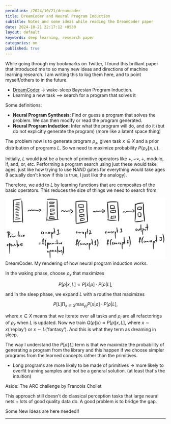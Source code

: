 ```yaml
---
permalink: /2024/10/21/dreamcoder
title: DreamCoder and Neural Program Induction
subtitle: Notes and some ideas while reading the DreamCoder paper 
date: 2024-10-21 22:17:12 +0530
layout: default
keywords: deep learning, research paper
categories: nn
published: true
---
```


While going through my bookmarks on Twitter, I found this brilliant paper that introduced me to so many new ideas and directions of machine learning research. I am writing this to log them here, and to point myself/others to in the future.

- [DreamCoder](https://arxiv.org/abs/2006.08381) $\rightarrow$ wake-sleep Bayesian Program Induction.
- Learning a new task $\implies$ search for a program that solves it

Some definitions:
- **Neural Program Synthesis**: Find or guess a program that solves the problem. We can then modify or read the program generated.
- **Neural Program Induction**: Infer what the program will do, and do it (but do not explicitly generate the program) (more like a latent space thing)

The problem now is to generate program $\rho_x,$ given task $x\in X$ and a prior distribution of programs $L.$ So we need to maximize probability $P(\rho_x\| x, L).$

Initially, $L$ would just be a bunch of primitive operators like $+,-\times,\div,$ modulo, if, and, or, etc. Performing a program search using just these would take ages, just like how trying to use NAND gates for everything would take ages (I actually don't know if this is true, I just like the analogy).

Therefore, we add to $L$ by learning functions that are composites of the basic operators. This reduces the size of things we need to search from.

<div class='figure'>
    <img src="/assets/images/20241021dreamcoder.png"/>
    <div class='caption'>
        <span class='caption-label'>DreamCoder.</span> My rendering of how neural program induction works. 
    </div>
</div>

In the waking phase, choose $\rho_x$ that maximizes

$$P[\rho|x, L] \propto P[x|\rho]\cdot P[\rho|L],$$

and in the sleep phase, we expand $L$ with a routine that maximizes

$$P[L]\prod_{x\in X}\max_{\rho_i}P[x|\rho]\cdot P[\rho|L],$$

where $x\in X$ means that we iterate over all tasks and $\rho_i$ are all refactorings of $\rho_x$ when $L$ is updated. Now we train $Q(\rho\|x)\approx P[\rho\|x,L],$ where $x\sim x$('replay') or $x\sim L$('fantasy'). And this is what they term as dreaming in sleep.

The way I understand the $P[\rho\|L]$ term is that we maximize the probability of generating a program from the library and this happen if we choose simpler programs from the learned concepts rather than the primitives.
- Long programs are more likely to be made of primitives $\rightarrow$ more likely to overfit training samples and not be a general solution. (at least that's the intuition)

Aside: The ARC challenge by Francois Chollet

This approach still doesn't do classical perception tasks that large neural nets + lots of good quality data do. A good problem is to bridge the gap.

Some New Ideas are here needed!!

---
